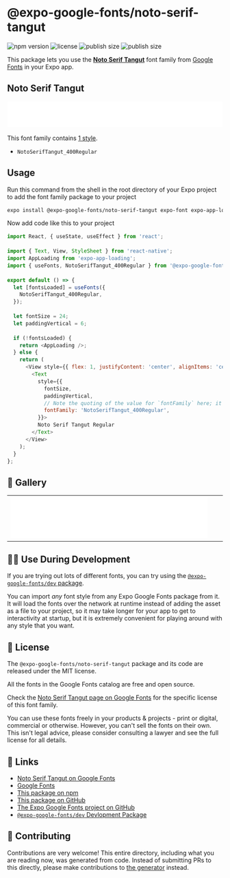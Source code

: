 # @expo-google-fonts/noto-serif-tangut

![npm version](https://flat.badgen.net/npm/v/@expo-google-fonts/noto-serif-tangut)
![license](https://flat.badgen.net/github/license/expo/google-fonts)
![publish size](https://flat.badgen.net/packagephobia/install/@expo-google-fonts/noto-serif-tangut)
![publish size](https://flat.badgen.net/packagephobia/publish/@expo-google-fonts/noto-serif-tangut)

This package lets you use the [**Noto Serif Tangut**](https://fonts.google.com/specimen/Noto+Serif+Tangut) font family from [Google Fonts](https://fonts.google.com/) in your Expo app.

## Noto Serif Tangut

![Noto Serif Tangut](./font-family.png)

This font family contains [1 style](#-gallery).

- `NotoSerifTangut_400Regular`

## Usage

Run this command from the shell in the root directory of your Expo project to add the font family package to your project
```sh
expo install @expo-google-fonts/noto-serif-tangut expo-font expo-app-loading
```

Now add code like this to your project
```js
import React, { useState, useEffect } from 'react';

import { Text, View, StyleSheet } from 'react-native';
import AppLoading from 'expo-app-loading';
import { useFonts, NotoSerifTangut_400Regular } from '@expo-google-fonts/noto-serif-tangut';

export default () => {
  let [fontsLoaded] = useFonts({
    NotoSerifTangut_400Regular,
  });

  let fontSize = 24;
  let paddingVertical = 6;

  if (!fontsLoaded) {
    return <AppLoading />;
  } else {
    return (
      <View style={{ flex: 1, justifyContent: 'center', alignItems: 'center' }}>
        <Text
          style={{
            fontSize,
            paddingVertical,
            // Note the quoting of the value for `fontFamily` here; it expects a string!
            fontFamily: 'NotoSerifTangut_400Regular',
          }}>
          Noto Serif Tangut Regular
        </Text>
      </View>
    );
  }
};

```

## 🔡 Gallery


||||
|-|-|-|
|![NotoSerifTangut_400Regular](./NotoSerifTangut_400Regular.ttf.png)||||


## 👩‍💻 Use During Development

If you are trying out lots of different fonts, you can try using the [`@expo-google-fonts/dev` package](https://github.com/expo/google-fonts/tree/master/font-packages/dev#readme).

You can import *any* font style from any Expo Google Fonts package from it. It will load the fonts
over the network at runtime instead of adding the asset as a file to your project, so it may take longer
for your app to get to interactivity at startup, but it is extremely convenient
for playing around with any style that you want.

## 📖 License

The `@expo-google-fonts/noto-serif-tangut` package and its code are released under the MIT license.

All the fonts in the Google Fonts catalog are free and open source.

Check the [Noto Serif Tangut page on Google Fonts](https://fonts.google.com/specimen/Noto+Serif+Tangut) for the specific license of this font family.

You can use these fonts freely in your products & projects - print or digital, commercial or otherwise. However, you can't sell the fonts on their own. This isn't legal advice, please consider consulting a lawyer and see the full license for all details.

## 🔗 Links

- [Noto Serif Tangut on Google Fonts](https://fonts.google.com/specimen/Noto+Serif+Tangut)
- [Google Fonts](https://fonts.google.com/)
- [This package on npm](https://www.npmjs.com/package/@expo-google-fonts/noto-serif-tangut)
- [This package on GitHub](https://github.com/expo/google-fonts/tree/master/font-packages/noto-serif-tangut)
- [The Expo Google Fonts project on GitHub](https://github.com/expo/google-fonts)
- [`@expo-google-fonts/dev` Devlopment Package](https://github.com/expo/google-fonts/tree/master/font-packages/dev)

## 🤝 Contributing

Contributions are very welcome! This entire directory, including what you are reading now, was generated from code. Instead of submitting PRs to this directly, please make contributions to [the generator](https://github.com/expo/google-fonts/tree/master/packages/generator) instead.
